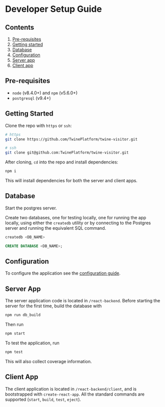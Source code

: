 # Developer Setup Guide

## Contents

1.  [Pre-requisites](#prerequisites)
2.  [Getting started](#getting-started)
3.  [Database](#database)
4.  [Configuration](#configuration)
5.  [Server app](#server-app)
6.  [Client app](#client-app)

## Pre-requisites

* `node` (v8.4.0+) and `npm` (v5.6.0+)
* `postgresql` (v9.4+)

## Getting Started

Clone the repo with `https` or `ssh`:

```sh
# https
git clone https://github.com/TwinePlatform/twine-visitor.git
```

```sh
# ssh
git clone git@github.com:TwinePlatform/twine-visitor.git
```

After cloning, `cd` into the repo and install dependencies:

```sh
npm i
```

This will install dependencies for both the server and client apps.

## Database

Start the postgres server.

Create two databases, one for testing locally, one for running the app locally, using either the `createdb` utility or by connecting to the Postgres server and running the equivalent SQL command.

```sh
createdb <DB_NAME>
```

```SQL
CREATE DATABASE <DB_NAME>;
```

## Configuration

To configure the application see the [configuration guide](./config_guide.md).

## Server App

The server application code is located in `/react-backend`. Before starting the server for the first time, build the database with

```sh
npm run db_build
```

Then run

```sh
npm start
```

To test the application, run

```sh
npm test
```

This will also collect coverage information.

## Client App

The client application is located in `/react-backend/client`, and is bootstrapped with `create-react-app`. All the standard commands are supported (`start`, `build`, `test`, `eject`).
